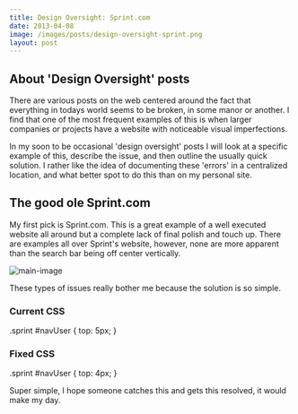 ```yaml
---
title: Design Oversight: Sprint.com
date: 2013-04-08
image: /images/posts/design-oversight-sprint.png
layout: post
---
```


## About 'Design Oversight' posts
There are various posts on the web centered around the fact that everything in todays world seems to be broken, in some manor or another. I find that one of the most frequent examples of this is when larger companies or projects have a website with noticeable visual imperfections.  

In my soon to be occasional 'design oversight' posts I will look at a specific example of this, describe the issue, and then outline the usually quick solution. I rather like the idea of documenting these 'errors' in a centralized location, and what better spot to do this than on my personal site.

## The good ole Sprint.com

My first pick is Sprint.com. This is a great example of a well executed website all around but a complete lack of final polish and touch up. There are examples all over Sprint's website, however, none are more apparent than the search bar being off center vertically.

![main-image](/images/posts/design-oversight-sprint.png)

These types of issues really bother me because the solution is so simple.

### Current CSS
.sprint #navUser {
	top: 5px;
}

### Fixed CSS
.sprint #navUser {
	top: 4px;
}

Super simple, I hope someone catches this and gets this resolved, it would make my day.